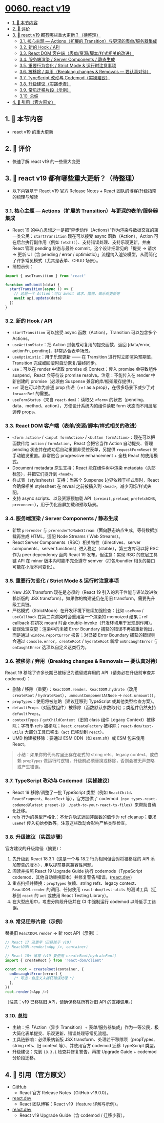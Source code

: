 # [0060. react v19](https://github.com/tnotesjs/TNotes.react/tree/main/notes/0060.%20react%20v19)

<!-- region:toc -->

- [1. 🎯 本节内容](#1--本节内容)
- [2. 🫧 评价](#2--评价)
- [3. 🤖 react v19 都有哪些重大更新？（待整理）](#3--react-v19-都有哪些重大更新待整理)
  - [3.1. 核心主题 — Actions（扩展的 Transition）与更深的表单/服务器集成](#31-核心主题--actions扩展的-transition与更深的表单服务器集成)
  - [3.2. 新的 Hook / API](#32-新的-hook--api)
  - [3.3. React DOM 客户端（表单/资源/脚本/样式相关的改进）](#33-react-dom-客户端表单资源脚本样式相关的改进)
  - [3.4. 服务端渲染 / Server Components / 静态生成](#34-服务端渲染--server-components--静态生成)
  - [3.5. 重要行为变化 / Strict Mode & 运行时注意事项](#35-重要行为变化--strict-mode--运行时注意事项)
  - [3.6. 被移除 / 弃用（Breaking changes & Removals — 要认真对待）](#36-被移除--弃用breaking-changes--removals--要认真对待)
  - [3.7. TypeScript 改动与 Codemod（实操建议）](#37-typescript-改动与-codemod实操建议)
  - [3.8. 升级建议（实践步骤）](#38-升级建议实践步骤)
  - [3.9. 常见迁移片段（示例）](#39-常见迁移片段示例)
  - [3.10. 总结](#310-总结)
- [4. 🔗 引用（官方原文）](#4--引用官方原文)

<!-- endregion:toc -->

## 1. 🎯 本节内容

- react v19 的重大更新

## 2. 🫧 评价

- 快速了解 react v19 的一些重大变更

## 3. 🤖 react v19 都有哪些重大更新？（待整理）

- 以下内容基于 React v19 官方 Release Notes + React 团队的博客/升级指南 的梳理与解读

### 3.1. 核心主题 — Actions（扩展的 Transition）与更深的表单/服务器集成

- React 19 的中心思想之一是把“异步动作（Actions）”作为渲染与数据交互的第一类公民：`startTransition` 现在可以接受 async 函数（Action），Action 可在后台执行副作用（例如 `fetch()`）、支持错误处理、支持乐观更新，并由 React 管理 pending 状态与最终 commit。这个设计把常见的「提交 → 请求 → 更新 UI（含 pending / error / optimistic）」流程纳入渲染模型，从而简化了许多常见模式（尤其是表单、CRUD 场景）。
- 简短示例：

```js
import { useTransition } from 'react'

function onSubmit(data) {
  startTransition(async () => {
    // 这是一个 Action：可以 await 请求、抛错、做乐观更新等
    await api.update(data)
  })
}
```

### 3.2. 新的 Hook / API

- `startTransition` 可以接受 async 函数（Action），Transition 可以包含多个 Actions。
- `useActionState`：把 Action 封装成可复用的提交函数，返回 [data/error, actionFn, pending]，非常适合表单场景。
- `useOptimistic`：用于乐观更新 —— 在 Transition 进行时立即渲染预期值，Transition 完成或回滚时自动恢复/最终同步。
- `use`：可以在 render 中读取 promise 或 Context；传入 promise 会导致组件 suspend，React 会等待该 promise resolve。注意：不能传入在 render 中新创建的 promise（必须由 Suspense 兼容的库/框架缓存提供）。
- `ref` 现在可以作为普通 prop 传递（`ref` as a prop），在很多场景下减少了对 `forwardRef` 的需要。
- `useFormStatus`（来自 `react-dom`）：读取父 `<form>` 的状态（pending、data、method、action），方便设计系统内的组件读取 form 状态而不用层层透传 props。

### 3.3. React DOM 客户端（表单/资源/脚本/样式相关的改进）

- `<form action>` / `<input formAction>` / `<button formAction>`：现在可以把函数传给 `action` / `formAction`，React 会把它当作 Action 自动提交、管理 pending 状态并在成功后自动重置非受控表单，另提供 `requestFormReset` 来手动触发重置。非常贴合 progressive enhancement + 全栈 React 的使用模式。
- Document metadata 原生支持：React 能在组件树中渲染 metadata（头部标签），并把它们提升到 `<head>`。
- 样式表（stylesheets）支持：当某个 Suspense 边界依赖于样式表时，React 会确保相关 stylesheet 在 reveal 之前被插入到 `<head>`，减少闪烁/样式失配。
- 支持 async scripts、以及资源预加载 API（`preinit`, `preload`, `prefetchDNS`, `preconnect`），用于优化首屏加载和预取场景。

### 3.4. 服务端渲染 / Server Components / 静态生成

- 新增 `prerender` 与 `prerenderToNodeStream`（面向静态站点生成，等待数据加载再生成 HTML，适配 Node Streams / Web Streams）。
- React Server Components（RSC）相关特性（directives、server components、server functions）进入稳定（stable），第三方库可以将 RSC 作为 peer dependency 面向 React 19 发布。但注意：实现 RSC 的底层工具链 API 在 minor 版本内可能不完全遵守 semver（打包/bundler 相关的接口可能在小版本间变化）。

### 3.5. 重要行为变化 / Strict Mode & 运行时注意事项

- New JSX Transform 现在是必须的（React 19 引入的若干性能与语法改进依赖新版的 JSX transform）。如果你的构建链仍在用旧 transform，需要先升级工具链。
- 严格模式（StrictMode）在开发环境下继续加强检查：比如 `useMemo` / `useCallback` 在第二次渲染时会重用第一个渲染的 memoized 结果；ref callback 在初次 mount 时会 double-invoke（开发环境用于发现副作用）。
- 错误处理变更：渲染中的未被 Error Boundary 捕获的错误不再被重新抛出，而是通过 `window.reportError` 报告；对已被 Error Boundary 捕获的错误则会通过 `console.error`。`createRoot` / `hydrateRoot` 新增 `onUncaughtError` 与 `onCaughtError` 选项以自定义这类行为。

### 3.6. 被移除 / 弃用（Breaking changes & Removals — 要认真对待）

React 19 移除了许多长期已被标记为遗留或弃用的 API（请务必在升级前审查并 codemod）：

- 删除 / 移除（重要）：`ReactDOM.render`、`ReactDOM.hydrate`（改用 `createRoot` / `hydrateRoot`），`unmountComponentAtNode` → `root.unmount()`。
- `propTypes`：使用将被忽略（建议迁移到 TypeScript 或其他类型检查方案）。
- `defaultProps`（对函数组件）被移除（函数默认参数取代）；类组件仍然支持 `defaultProps`。
- `contextTypes` / `getChildContext`（旧的 class 组件 Legacy Context）被移除；字符串 refs 被移除；`React.createFactory` 被移除；`react-dom/test-utils` 大部分工具已移出（`act` 已移动到 `react`）。
- UMD 构建被移除：要通过 ESM CDN（如 esm.sh）或 ESM 包来使用 React。

> 小结：如果你的代码库里还存在老式的 string refs、legacy context、或依赖 `propTypes` 做运行时逻辑，升级前必须替换或移除，否则会被无声忽略或产生错误。

### 3.7. TypeScript 改动与 Codemod（实操建议）

- React 19 移除/调整了一批 TypeScript 类型（例如 `ReactChild`、`ReactFragment`、`ReactText` 等），官方提供了 codemod（`npx types-react-codemod@latest preset-19 ./path-to-your-react-ts-files`）来帮助自动化迁移。
- refs 行为的类型严格化：不允许隐式返回非函数的值作为 ref cleanup；要求 `useRef` 传入初始参数等。注意这些改动会影响严格类型检查。

### 3.8. 升级建议（实践步骤）

官方建议的升级路径（摘要）：

1. 先升级到 React 18.3.1（这是一个与 18.2 行为相同但会对将被移除的 API 添加警告的版本），用以提前暴露兼容性问题。
2. 阅读并按照 React 19 Upgrade Guide 执行 codemods（TypeScript codemod、其他自动替换脚本）并修复警告/错误。([react.dev][3])
3. 重点扫描并替换：`propTypes` 依赖、string refs、legacy context、`ReactDOM.render` 的调用、任何使用 `react-dom/test-utils` 的测试工具（迁移到 `react` 的 `act` 或使用 React Testing Library）。
4. 在大型应用中，考虑分阶段升级并在 CI 中强制运行 codemod 以降低手工错误。

### 3.9. 常见迁移片段（示例）

替换旧 `ReactDOM.render` → 新 root API（示例）：

```js
// React 17 及更早（已移除于 v19）
// ReactDOM.render(<App />, container)

// React 18+ 推荐（v19 要使用 createRoot/hydrateRoot）
import { createRoot } from 'react-dom/client'

const root = createRoot(container, {
  onUncaughtError(error) {
    /* 可选：自定义未捕获错误处理 */
  },
})
root.render(<App />)
```

（注意：v19 已移除旧 API，请确保移除所有对旧 API 的直接调用。）

### 3.10. 总结

- 主轴：把「Action（异步 Transition）+ 表单/服务器集成」作为一等公民，极大简化表单提交、乐观更新、错误处理等常见流程。
- 工具链影响：必须采纳新版 JSX transform、处理若干移除项（propTypes、string refs、旧 context 等）、并使用官方 codemod 迁移 TypeScript 类型。
- 升级建议：先到 `18.3.1` 检查并修复警告，再按 Upgrade Guide + codemod 分阶段迁移。

## 4. 🔗 引用（官方原文）

- [GitHub][1]
  - React 官方 Release Notes（GitHub v19.0.0）。
- [react.dev][2]
  - React 团队博客：React v19（feature 详解与示例）。
- [react.dev][3]
  - React v19 Upgrade Guide（含 codemod / 迁移步骤）。

[1]: https://github.com/facebook/react/releases/tag/v19.0.0
[2]: https://react.dev/blog/2024/04/25/react-19
[3]: https://react.dev/blog/2024/04/25/react-19-upgrade-guide
